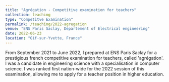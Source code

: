```yaml
---
title: "Agrégation - Competitive examination for teachers"
collection: teaching
type: "Competitve Examination"
permalink: /teaching/2022-agregation
venue: "ENS Paris Saclay, Departement of Electrical engineering"
date: 2022-06-23
location: "Gif-sur-Yvette, France"
---
```

From September 2021 to June 2022, I prepared at ENS Paris Saclay for a prestigious french competitive examination for teachers, called 'agrégation'. I was a candidate in engineering science with a specialisation in computer science. I was ranked first nation-wide for the 2022 session of this examination, allowing me to apply for a teacher position in higher education.


